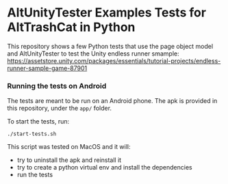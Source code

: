 # AltUnityTester Examples Tests for AltTrashCat in Python

This repository shows a few Python tests that use the page object model and AltUnityTester to test the Unity endless runner smample:
https://assetstore.unity.com/packages/essentials/tutorial-projects/endless-runner-sample-game-87901

### Running the tests on Android

The tests are meant to be run on an Android phone. The apk is provided in this repository, under the `app/` folder. 

To start the tests, run:

`./start-tests.sh`

This script was tested on MacOS and it will:
- try to uninstall the apk and reinstall it
- try to create a python virtual env and install the dependencies
- run the tests

